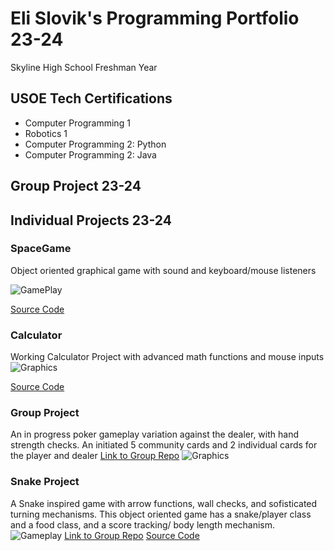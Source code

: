 # Eli Slovik's Programming Portfolio 23-24
 Skyline High School Freshman Year

## USOE Tech Certifications
* Computer Programming 1
* Robotics 1
* Computer Programming 2: Python
* Computer Programming 2: Java

## Group Project 23-24

## Individual Projects 23-24

### SpaceGame
Object oriented graphical game with sound and keyboard/mouse listeners

![GamePlay](https://github.com/EliSlovik/Programming1/blob/main/sg1.png?raw=true)

[Source Code](https://github.com/EliSlovik/Programming1/blob/main/src/Space_Game_FINAL.zip)

### Calculator
Working Calculator Project with advanced math functions and mouse inputs
![Graphics](https://github.com/EliSlovik/Programming1/blob/main/images/clc1.png?raw=true)

[Source Code](https://github.com/EliSlovik/Programming1/blob/main/src/Calculator_FINAL.zip)
### Group Project
An in progress poker gameplay variation against the dealer, with hand strength checks. An initiated 5 community cards and 2 individual cards for the player and dealer
[Link to Group Repo](https://github.com/EliSlovik/poker-i-barley-know-her)
![Graphics](https://github.com/EliSlovik/Programming1/blob/main/images/Screenshot%202024-05-06%20at%2011.24.07%20AM.png?raw=true)
### Snake Project
A Snake inspired game with arrow functions, wall checks, and sofisticated turning mechanisms. This object oriented game has a snake/player class and a food class, and a score tracking/ body length mechanism.
![Gameplay](https://github.com/EliSlovik/Programming1/blob/main/images/Snake_Play?raw=true)
[Link to Group Repo](https://github.com/EliSlovik/Snake-Game)
[Source Code](https://github.com/EliSlovik/Snake-Game/blob/main/src/Snakegame.py)

